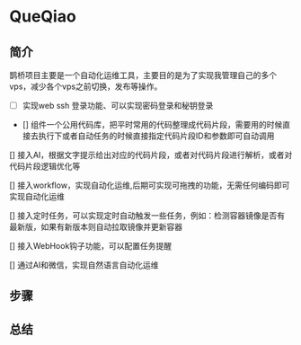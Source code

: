 # QueQiao

## 简介
 鹊桥项目主要是一个自动化运维工具，主要目的是为了实现我管理自己的多个vps，减少各个vps之前切换，发布等操作。
 
 - [ ] 实现web ssh 登录功能、可以实现密码登录和秘钥登录
 
 - [] 组件一个公用代码库，把平时常用的代码整理成代码片段，需要用的时候直接去执行下或者自动任务的时候直接指定代码片段ID和参数即可自动调用
 
 [] 接入AI，根据文字提示给出对应的代码片段，或者对代码片段进行解析，或者对代码片段逻辑优化等
 
 [] 接入workflow，实现自动化运维,后期可实现可拖拽的功能，无需任何编码即可实现自动化运维
 
 [] 接入定时任务，可以实现定时自动触发一些任务，例如：检测容器镜像是否有最新版，如果有新版本则自动拉取镜像并更新容器
 
 [] 接入WebHook钩子功能，可以配置任务提醒
 
 [] 通过AI和微信，实现自然语言自动化运维
 
 

## 步骤

## 总结
